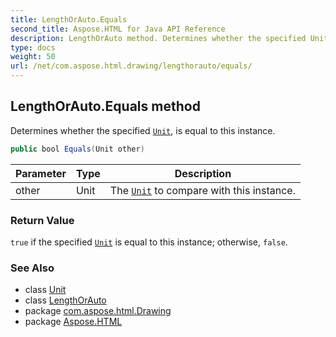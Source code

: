 ```yaml
---
title: LengthOrAuto.Equals
second_title: Aspose.HTML for Java API Reference
description: LengthOrAuto method. Determines whether the specified Unit is equal to this instance
type: docs
weight: 50
url: /net/com.aspose.html.drawing/lengthorauto/equals/
---
```

## LengthOrAuto.Equals method

Determines whether the specified [`Unit`](../../unit/), is equal to this instance.

```java
public bool Equals(Unit other)
```

| Parameter | Type | Description |
| --- | --- | --- |
| other | Unit | The [`Unit`](../../unit/) to compare with this instance. |

### Return Value

`true` if the specified [`Unit`](../../unit/) is equal to this instance; otherwise, `false`.

### See Also

* class [Unit](../../unit/)
* class [LengthOrAuto](../)
* package [com.aspose.html.Drawing](../../lengthorauto/)
* package [Aspose.HTML](../../../)

